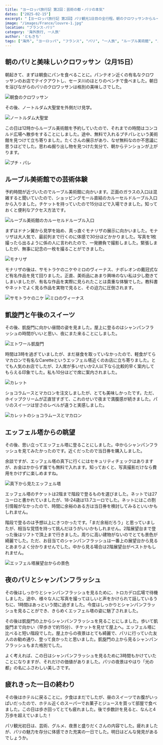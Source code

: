 ```yaml
---
title: "ヨーロッパ旅行記 第2回：芸術の都・パリの本気"
dates: ["2025-02-15"]
excerpt: "【ヨーロッパ旅行記 第2回】パリ観光1日目の全行程。朝のクロワッサンからルーブル美術館でのモナリザ鑑賞、エッフェル塔登頂の苦労と絶景、そして夜のシャンパンフラッシュ観賞まで。凱旋門からの夜景も堪能した4万歩の充実した一日。実際の割引情報や穴場スポットなど、パリ観光の実用的なヒントも満載。"
image: "/images/France/louvre-1.jpg"
location: "フランス-パリ"
category: '海外旅行, 一人旅'
author: 'ともきち'
tags: ["海外", "ヨーロッパ", "フランス", "パリ", "一人旅", "ルーブル美術館", "エッフェル塔", "凱旋門", "美術館", "夜景", "グルメ", "観光スポット", "シャンパンフラッシュ"]
---
```


## 朝のパリと美味しいクロワッサン（2月15日）

朝起きて、まずは朝食にパンを食べることに。パンテオン近くの有名なクロワッサンのお店でテイクアウトし、セーヌ川のほとりのベンチで食べました。朝日を浴びながらのパリのクロワッサンは格別の美味しさでした。

![朝食のクロワッサン](/images/France/croissant.jpg)

その後、ノートルダム大聖堂を外側だけ見学。

![ノートルダム大聖堂](/images/France/notre-dame-2.jpg)

この日は12時からルーブル美術館を予約していたので、それまでの時間はコンコルド広場へ散歩をすることにしました。途中、無料で入れるプチパレという美術館を見つけて立ち寄りました。たくさんの展示があり、なぜ無料なのか不思議に思うほどでした。思わぬ掘り出し物を見つけた気分で、朝からテンションが上がります。

![プチ・パレ](/images/France/petit-palais2.jpg)

## ルーブル美術館での芸術体験

予約時間が近づいたのでルーブル美術館に向かいます。正面のガラスの入口は混雑すると聞いていたので、ショッピングモール直結のカルーセルドルーブル入口から入りました。チケットを持っていたので15分ほどで入場できました。知っておくと便利なアクセス方法です。

![ルーブル美術館のカルーセルドルーブル入口](/images/France/louvre-entrance-2.jpg)

まずはドナン翼から見学を始め、真っ直ぐモナリザの展示に向かいました。モナリザは大人気で、最前列まで行くのに体感で30分ほどかかりました。写真を1枚撮ったら出るように係の人に言われたので、一発勝負で撮影しました。緊張しましたが、無事に記念の一枚を撮ることができました。

![モナリザ](/images/France/mona-lisa.jpg)

モナリザの後は、サモトラケのニケやミロのヴィーナス、ナポレオンの戴冠式など有名作品を見て回りました。正直、美術品にあまり興味のない私は少し飽きてしまいましたが、有名な作品を実際に見られたことは貴重な体験でした。教科書やネットでよく見る作品を実物で見ると、その迫力に圧倒されます。

![サモトラケのニケ](/images/France/nike-1.jpg)
![ミロのヴィーナス](/images/France/venus-de-milo.jpg)

## 凱旋門と午後のスイーツ

その後、凱旋門に向かい昼間の姿を見ました。屋上に登るのはシャンパンフラッシュの時間がいいと思い、夜にまた来ることにしました。

![エトワール凱旋門](/images/France/arc-de-triomphe.jpg)

時間は3時を過ぎていましたが、まだ昼食を取っていなかったので、軽食がてらマカロンで有名なCaretteというエッフェル塔近くのお店に立ち寄りました。とても人気のお店でしたが、2人席が多いせいか2人以下なら比較的早く案内してもらえる印象でした。私も10分ほどで席に案内されました。

![カレット](/images/France/carette.jpg)

ショコラムースとマカロンを注文しましたが、とても美味しかったです。ただ、ホイップクリームが正直甘すぎて、これのせいで夜まで満腹感が続きました。パリのスイーツは甘さのレベルが違うと実感しました。

![カレットのショコラムースとマカロン](/images/France/carette2.jpg)

## エッフェル塔からの眺望

その後、思い立ってエッフェル塔に登ることにしました。中からシャンパンフラッシュを見てみたかったのです。近くだったので当日券を購入しました。

余談ですが、エッフェル塔の真下に行くにはセキュリティチェックはありますが、お金はかからず誰でも無料で入れます。知っておくと、写真撮影だけなら費用をかけずに楽しめますね。

![真下から見たエッフェル塔](/images/France/eiffel-tower5.jpg)

エッフェル塔のチケットは2階まで階段で登るものを選びました。ネットでは27ユーロと書かれていましたが、18-24歳は13.7ユーロでした。ネットにはこの割引情報がなかったので、時間に余裕のある方は当日券を検討してみるといいかもしれません。

階段で登るのは予想以上にきつかったです。「まだ余裕だろう」と思っていましたが、相当な覚悟を持って挑んだほうがいいかもしれません。2階展望台まで登った後はリフトで頂上まで行きました。周りに高い建物がないのでとても景色が綺麗でした。ただ、お目当てのシャンパンフラッシュは一番上の展望台から見るとあまりよく分かりませんでした。中から見る場合は2階展望台がベストかもしれません。

![エッフェル塔展望台からの景色](/images/France/eiffel-tower-view.jpg)

## 夜のパリとシャンパンフラッシュ

その後はしっかりとシャンパンフラッシュを見るために、トロカデロ広場で待機しました。途中、様々な人に写真を撮ってほしいと声をかけられて話しているうちに、1時間はあっという間に過ぎました。今度はしっかりとシャンパンフラッシュを見ることができ、きらめくエッフェル塔の姿に魅了されました。

その後は凱旋門の上からシャンパンフラッシュを見ることにしました。歩いて凱旋門まで向かい（早歩きで約15分）、チケットを見せて屋上へ。エッフェル塔に比べると短い階段でした。屋上からの夜景はとても綺麗で、パリに行っていた友人のお勧め通り、登って良かったと思いました。凱旋門の上から見るシャンパンフラッシュもまた格別でした。

よく考えれば、この日はシャンパンフラッシュを見るために3時間もかけていたことになりますが、それだけの価値がありました。パリの夜景はやはり「光の都」の名にふさわしい美しさです。

## 疲れきった一日の終わり

その後はホテルに戻ることに。夕食はまだでしたが、昼のスイーツでお腹がいっぱいだったので、ホテル近くのスーパーでお菓子とジュースを買って部屋で食べました。この日は歩き回ってとても疲れました。後で歩数計を見ると、なんと4万歩を超えていました！

パリ観光初日は、芸術、グルメ、夜景と盛りだくさんの内容でした。疲れましたが、パリの魅力を存分に体感できた充実の一日でした。明日はどんな発見があるでしょうか。
